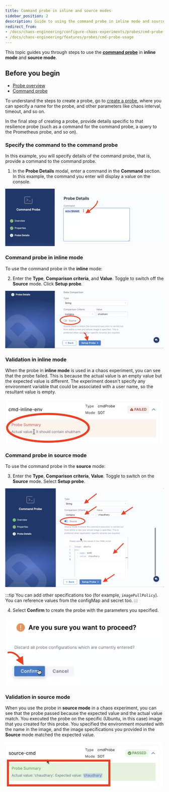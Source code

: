 ```yaml
---
title: Command probe in inline and source modes
sidebar_position: 2
description: Guide to using the command probe in inline mode and source mode
redirect_from:
- /docs/chaos-engineering/configure-chaos-experiments/probes/cmd-probe-usage
- /docs/chaos-engineering/features/probes/cmd-probe-usage
---
```


This topic guides you through steps to use the [**command probe**](/docs/chaos-engineering/features/probes/cmd-probe) in **inline mode** and **source mode**.

## Before you begin

* [Probe overview](/docs/chaos-engineering/features/probes/overview)
* [Command probe](/docs/chaos-engineering/features/probes/cmd-probe)


To understand the steps to create a probe, go to [create a probe](/docs/chaos-engineering/features/resilience-probes/use-probe#create-a-resilience-probe), where you can specify a name for the probe, and other parameters like chaos interval, timeout, and so on.

In the final step of creating a probe, provide details specific to that resilience probe (such as a command for the command probe, a query to the Prometheus probe, and so on).

### Specify the command to the command probe

In this example, you will specify details of the command probe, that is, provide a command to the command probe.

1. In the **Probe Details** modal, enter a command in the **Command** section. In this example, the command you enter will display a value on the console.

 ![Step 1](./static/source-mode-3.png)

### Command probe in inline mode

To use the command probe in the **inline** mode:

2. Enter the **Type**, **Comparison criteria**, and **Value**. Toggle to switch off the **Source** mode. Click **Setup probe**.

 ![Step 2](./static/inline-3.png)

### Validation in inline mode

When the probe in **inline mode** is used in a chaos experiment, you can see that the probe failed. This is because the actual value is an empty value but the expected value is different. The experiment doesn't specify any environment variable that could be associated with a user name, so the resultant value is empty.

 ![validation inline](./static/val-inline.png)

### Command probe in source mode

To use the command probe in the **source** mode:

3. Enter the **Type**, **Comparison criteria**, **Value**. Toggle to switch on the **Source** mode. Select **Setup probe**.

 ![Step 2](./static/source-mode-4.png)


:::tip
You can add other specifications too (for example, `imagePullPolicy`). You can reference values from the configMap and secret too.
:::

4. Select **Confirm** to create the probe with the parameters you specified.

 ![Step 3](./static/confirm-5.png)

### Validation in source mode

When you use the probe in **source mode** in a chaos experiment, you can see that the probe passed because the expected value and the actual value match. You executed the probe on the specific (Ubuntu, in this case) image that you created for this probe. You specified the environment mounted with the name in the image, and the image specifications you provided in the **Source** mode matched the expected value.

 ![validation source](./static/val-source.png)